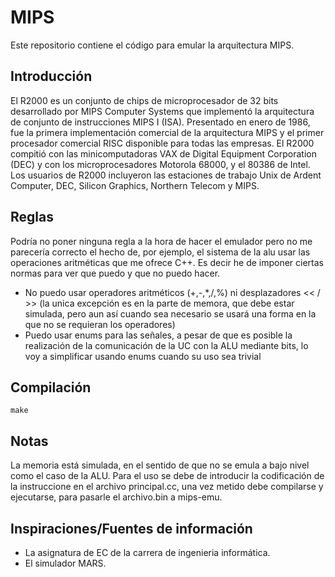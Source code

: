 # MIPS
Este repositorio contiene el código para emular la arquitectura MIPS.

## Introducción
El R2000 es un conjunto de chips de microprocesador de 32 bits desarrollado por MIPS Computer Systems que implementó 
la arquitectura de conjunto de instrucciones MIPS I (ISA). Presentado en enero de 1986, fue la primera implementación 
comercial de la arquitectura MIPS y el primer procesador comercial RISC disponible para todas las empresas. El R2000 
compitió con las minicomputadoras VAX de Digital Equipment Corporation (DEC) y con los microprocesadores Motorola 68000, 
y el 80386 de Intel. Los usuarios de R2000 incluyeron las estaciones de trabajo Unix de Ardent Computer, DEC, Silicon Graphics, 
Northern Telecom y MIPS. 

## Reglas
Podría no poner ninguna regla a la hora de hacer el emulador pero no me parecería correcto el hecho de, por ejemplo,
el sistema de la alu usar las operaciones aritméticas que me ofrece C++. Es decir he de imponer ciertas normas para ver 
que puedo y que no puedo hacer.

- No puedo usar operadores aritméticos (+,-,*,/,%) ni desplazadores << / >> (la unica excepción es en la parte de memora, que debe estar simulada, pero aun así cuando sea necesario se usará una forma en la que no se requieran los operadores)
- Puedo usar enums para las señales, a pesar de que es posible la realización de la comunicación de la UC con la ALU mediante bits, lo voy a simplificar usando enums cuando su uso sea trivial

## Compilación 
    make

## Notas
La memoria está simulada, en el sentido de que no se emula a bajo nivel como el caso de la ALU.
Para el uso se debe de introducir la codificación de la instruccione en el archivo principal.cc, una vez metido debe compilarse y ejecutarse, para pasarle el archivo.bin a mips-emu.


## Inspiraciones/Fuentes de información
- La asignatura de EC de la carrera de ingenieria informática.
- El simulador MARS.



